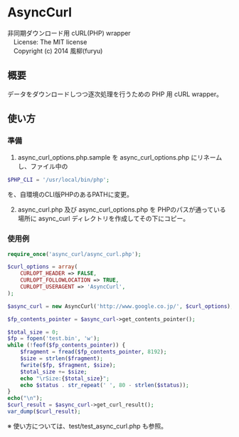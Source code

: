 AsyncCurl
=========
非同期ダウンロード用 cURL(PHP) wrapper  
　License: The MIT license  
　Copyright (c) 2014 風柳(furyu)  

概要
----
データをダウンロードしつつ逐次処理を行うための PHP 用 cURL wrapper。  


使い方
------
### 準備
1. async_curl_options.php.sample を async_curl_options.php にリネームし、ファイル中の  
```php
$PHP_CLI = '/usr/local/bin/php';
```
を、自環境のCLI版PHPのあるPATHに変更。  

2. async_curl.php 及び async_curl_options.php を PHPのパスが通っている場所に async_curl ディレクトリを作成してその下にコピー。  


### 使用例
```php
require_once('async_curl/async_curl.php');

$curl_options = array(
    CURLOPT_HEADER => FALSE,
    CURLOPT_FOLLOWLOCATION => TRUE,
    CURLOPT_USERAGENT => 'AsyncCurl',
);

$async_curl = new AsyncCurl('http://www.google.co.jp/', $curl_options);

$fp_contents_pointer = $async_curl->get_contents_pointer();

$total_size = 0;
$fp = fopen('test.bin', 'w');
while (!feof($fp_contents_pointer)) {
    $fragment = fread($fp_contents_pointer, 8192);
    $size = strlen($fragment);
    fwrite($fp, $fragment, $size);
    $total_size += $size;
    echo "\rSize:{$total_size}";
    echo $status . str_repeat(' ', 80 - strlen($status));
}
echo("\n");
$curl_result = $async_curl->get_curl_result();
var_dump($curl_result);

```
※ 使い方については、test/test_async_curl.php も参照。  
